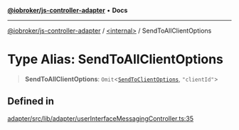[**@iobroker/js-controller-adapter**](../../README.md) • **Docs**

***

[@iobroker/js-controller-adapter](../../globals.md) / [\<internal\>](../README.md) / SendToAllClientOptions

# Type Alias: SendToAllClientOptions

> **SendToAllClientOptions**: `Omit`\<[`SendToClientOptions`](../interfaces/SendToClientOptions.md), `"clientId"`\>

## Defined in

[adapter/src/lib/adapter/userInterfaceMessagingController.ts:35](https://github.com/ioBroker/ioBroker.js-controller/blob/5cf8c0f8f818a3bd00a8d0bf4c2516676b695603/packages/adapter/src/lib/adapter/userInterfaceMessagingController.ts#L35)
